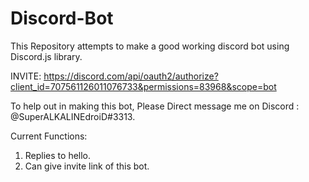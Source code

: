 # Discord-Bot
This Repository attempts to make a good working discord bot using Discord.js library.

INVITE: https://discord.com/api/oauth2/authorize?client_id=707561126011076733&permissions=83968&scope=bot

To help out in making this bot, Please Direct message me on Discord : @SuperALKALINEdroiD#3313.

Current Functions:
1. Replies to hello.
2. Can give invite link of this bot.
